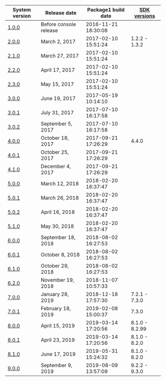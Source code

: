 | System version               | Release date           | Package1 build date | [SDK versions](NCA%20Format.md "wikilink") |
| ---------------------------- | ---------------------- | ------------------- | ------------------------------------------ |
| [1.0.0](1.0.0.md "wikilink") | Before console release | 2016-11-21 18:30:08 |                                            |
| [2.0.0](2.0.0.md "wikilink") | March 2, 2017          | 2017-02-10 15:51:24 | 1.2.2 - 1.3.2                              |
| [2.1.0](2.1.0.md "wikilink") | March 27, 2017         | 2017-02-10 15:51:24 |                                            |
| [2.2.0](2.2.0.md "wikilink") | April 17, 2017         | 2017-02-10 15:51:24 |                                            |
| [2.3.0](2.3.0.md "wikilink") | May 15, 2017           | 2017-02-10 15:51:24 |                                            |
| [3.0.0](3.0.0.md "wikilink") | June 19, 2017          | 2017-05-19 10:14:10 |                                            |
| [3.0.1](3.0.1.md "wikilink") | July 31, 2017          | 2017-07-10 16:17:58 |                                            |
| [3.0.2](3.0.2.md "wikilink") | September 5, 2017      | 2017-07-10 16:17:58 |                                            |
| [4.0.0](4.0.0.md "wikilink") | October 18, 2017       | 2017-09-21 17:26:29 | 4.4.0                                      |
| [4.0.1](4.0.1.md "wikilink") | October 25, 2017       | 2017-09-21 17:26:29 |                                            |
| [4.1.0](4.1.0.md "wikilink") | December 4, 2017       | 2017-09-21 17:26:29 |                                            |
| [5.0.0](5.0.0.md "wikilink") | March 12, 2018         | 2018-02-20 16:37:47 |                                            |
| [5.0.1](5.0.1.md "wikilink") | March 26, 2018         | 2018-02-20 16:37:47 |                                            |
| [5.0.2](5.0.2.md "wikilink") | April 16, 2018         | 2018-02-20 16:37:47 |                                            |
| [5.1.0](5.1.0.md "wikilink") | May 30, 2018           | 2018-02-20 16:37:47 |                                            |
| [6.0.0](6.0.0.md "wikilink") | September 18, 2018     | 2018-08-02 16:27:53 |                                            |
| [6.0.1](6.0.1.md "wikilink") | October 8, 2018        | 2018-08-02 16:27:53 |                                            |
| [6.1.0](6.1.0.md "wikilink") | October 29, 2018       | 2018-08-02 16:27:53 |                                            |
| [6.2.0](6.2.0.md "wikilink") | November 19, 2018      | 2018-11-07 10:57:33 |                                            |
| [7.0.0](7.0.0.md "wikilink") | January 28, 2019       | 2018-12-18 17:57:30 | 7.2.1 - 7.3.0                              |
| [7.0.1](7.0.1.md "wikilink") | February 18, 2019      | 2019-02-08 15:00:37 | 7.3.0                                      |
| [8.0.0](8.0.0.md "wikilink") | April 15, 2019         | 2019-03-14 17:20:56 | 8.1.0 - 8.2.99                             |
| [8.0.1](8.0.1.md "wikilink") | April 23, 2019         | 2019-03-14 17:20:56 | 8.1.0 - 8.2.0                              |
| [8.1.0](8.1.0.md "wikilink") | June 17, 2019          | 2019-05-31 15:24:32 | 8.1.0 - 8.2.0                              |
| [9.0.0](9.0.0.md "wikilink") | September 9, 2019      | 2019-08-09 13:57:09 | 9.2.2 - 9.3.0                              |
